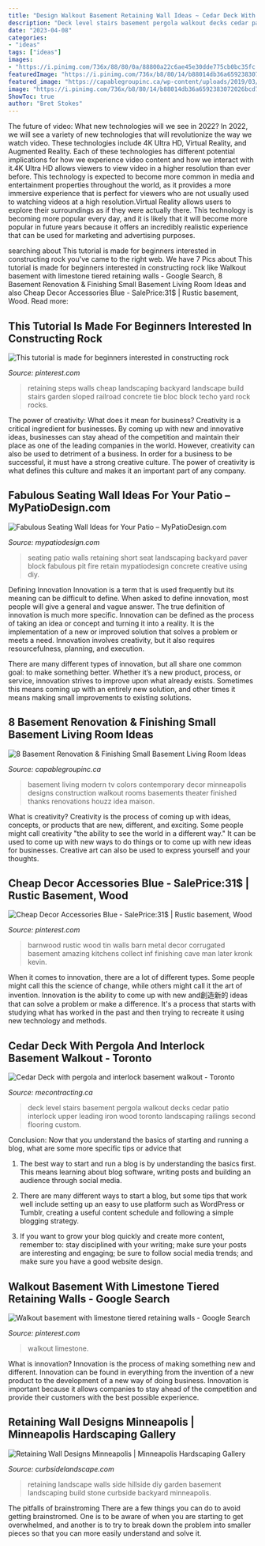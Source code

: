 ```yaml
---
title: "Design Walkout Basement Retaining Wall Ideas ~ Cedar Deck With Pergola And Interlock Basement Walkout"
description: "Deck level stairs basement pergola walkout decks cedar patio interlock upper leading iron wood toronto landscaping railings second flooring custom"
date: "2023-04-08"
categories:
- "ideas"
tags: ["ideas"]
images:
- "https://i.pinimg.com/736x/88/80/0a/88800a22c6ae45e30dde775cb0bc35fc.jpg"
featuredImage: "https://i.pinimg.com/736x/b8/80/14/b88014db36a6592383072026bcd790fe.jpg"
featured_image: "https://capablegroupinc.ca/wp-content/uploads/2019/03/modern-basement-design-backgrounds-pictures.jpg"
image: "https://i.pinimg.com/736x/b8/80/14/b88014db36a6592383072026bcd790fe.jpg"
ShowToc: true
author: "Bret Stokes"
---
```



The future of video: What new technologies will we see in 2022?
In 2022, we will see a variety of new technologies that will revolutionize the way we watch video. These technologies include 4K Ultra HD, Virtual Reality, and Augmented Reality. Each of these technologies has different potential implications for how we experience video content and how we interact with it.4K Ultra HD allows viewers to view video in a higher resolution than ever before. This technology is expected to become more common in media and entertainment properties throughout the world, as it provides a more immersive experience that is perfect for viewers who are not usually used to watching videos at a high resolution.Virtual Reality allows users to explore their surroundings as if they were actually there. This technology is becoming more popular every day, and it is likely that it will become more popular in future years because it offers an incredibly realistic experience that can be used for marketing and advertising purposes.

	

		
searching about This tutorial is made for beginners interested in constructing rock you've came to the right web. We have 7 Pics about This tutorial is made for beginners interested in constructing rock like Walkout basement with limestone tiered retaining walls - Google Search, 8 Basement Renovation &amp; Finishing Small Basement Living Room Ideas and also Cheap Decor Accessories Blue - SalePrice:31$ | Rustic basement, Wood. Read more:
		
    
## This Tutorial Is Made For Beginners Interested In Constructing Rock

<img loading=lazy src="https://i.pinimg.com/736x/88/80/0a/88800a22c6ae45e30dde775cb0bc35fc.jpg" onerror="this.onerror=null;this.src='https://tse1.mm.bing.net/th?id=OIP.N3rqpnCLW8DTsG8B0nE3xwHaFj&amp;pid=15.1';" alt="This tutorial is made for beginners interested in constructing rock">

_Source: pinterest.com_

>retaining steps walls cheap landscaping backyard landscape build stairs garden sloped railroad concrete tie bloc block techo yard rock rocks. 

	

The power of creativity: What does it mean for business?
Creativity is a critical ingredient for businesses. By coming up with new and innovative ideas, businesses can stay ahead of the competition and maintain their place as one of the leading companies in the world. However, creativity can also be used to detriment of a business. In order for a business to be successful, it must have a strong creative culture. The power of creativity is what defines this culture and makes it an important part of any company.

    
## Fabulous Seating Wall Ideas For Your Patio – MyPatioDesign.com

<img loading=lazy src="http://cdn.shopify.com/s/files/1/1099/9566/files/Seating-Walls-Retain-Wall_1024x1024.gif?11775982477829854328" onerror="this.onerror=null;this.src='https://tse4.mm.bing.net/th?id=OIP.JIB1i3O2d6HyiwBUOcpAKgHaFD&amp;pid=15.1';" alt="Fabulous Seating Wall Ideas for Your Patio – MyPatioDesign.com">

_Source: mypatiodesign.com_

>seating patio walls retaining short seat landscaping backyard paver block fabulous pit fire retain mypatiodesign concrete creative using diy. 

	

Defining Innovation
Innovation is a term that is used frequently but its meaning can be difficult to define. When asked to define innovation, most people will give a general and vague answer. The true definition of innovation is much more specific.
Innovation can be defined as the process of taking an idea or concept and turning it into a reality. It is the implementation of a new or improved solution that solves a problem or meets a need. Innovation involves creativity, but it also requires resourcefulness, planning, and execution.

There are many different types of innovation, but all share one common goal: to make something better. Whether it’s a new product, process, or service, innovation strives to improve upon what already exists. Sometimes this means coming up with an entirely new solution, and other times it means making small improvements to existing solutions.

    
## 8 Basement Renovation &amp; Finishing Small Basement Living Room Ideas

<img loading=lazy src="https://capablegroupinc.ca/wp-content/uploads/2019/03/modern-basement-design-backgrounds-pictures.jpg" onerror="this.onerror=null;this.src='https://tse2.mm.bing.net/th?id=OIP.T_hEiocsIDUKGTYGq-iuMQHaE8&amp;pid=15.1';" alt="8 Basement Renovation &amp; Finishing Small Basement Living Room Ideas">

_Source: capablegroupinc.ca_

>basement living modern tv colors contemporary decor minneapolis designs construction walkout rooms basements theater finished thanks renovations houzz idea maison. 

	

What is creativity?
Creativity is the process of coming up with ideas, concepts, or products that are new, different, and exciting. Some people might call creativity "the ability to see the world in a different way." It can be used to come up with new ways to do things or to come up with new ideas for businesses. Creative art can also be used to express yourself and your thoughts.

    
## Cheap Decor Accessories Blue - SalePrice:31$ | Rustic Basement, Wood

<img loading=lazy src="https://i.pinimg.com/736x/b8/80/14/b88014db36a6592383072026bcd790fe.jpg" onerror="this.onerror=null;this.src='https://tse2.mm.bing.net/th?id=OIP.jtHx2qO26vSs2JR92BEzngHaNK&amp;pid=15.1';" alt="Cheap Decor Accessories Blue - SalePrice:31$ | Rustic basement, Wood">

_Source: pinterest.com_

>barnwood rustic wood tin walls barn metal decor corrugated basement amazing kitchens collect inf finishing cave man later kronk kevin. 

	

When it comes to innovation, there are a lot of different types. Some people might call this the science of change, while others might call it the art of invention. Innovation is the ability to come up with new and創造新的 ideas that can solve a problem or make a difference. It's a process that starts with studying what has worked in the past and then trying to recreate it using new technology and methods.

    
## Cedar Deck With Pergola And Interlock Basement Walkout - Toronto

<img loading=lazy src="https://mecontracting.ca/wp-content/uploads/cedar-deck-pergola-interlock-basement-walkout_08.jpg" onerror="this.onerror=null;this.src='https://tse3.mm.bing.net/th?id=OIP.E39tfHrDLgcIJhYCEkiD4gHaFj&amp;pid=15.1';" alt="Cedar Deck with pergola and interlock basement walkout - Toronto">

_Source: mecontracting.ca_

>deck level stairs basement pergola walkout decks cedar patio interlock upper leading iron wood toronto landscaping railings second flooring custom. 

	

Conclusion: Now that you understand the basics of starting and running a blog, what are some more specific tips or advice that
1. The best way to start and run a blog is by understanding the basics first. This means learning about blog software, writing posts and building an audience through social media.
2. There are many different ways to start a blog, but some tips that work well include setting up an easy to use platform such as WordPress or Tumblr, creating a useful content schedule and following a simple blogging strategy.

3. If you want to grow your blog quickly and create more content, remember to: stay disciplined with your writing; make sure your posts are interesting and engaging; be sure to follow social media trends; and make sure you have a good website design.

    
## Walkout Basement With Limestone Tiered Retaining Walls - Google Search

<img loading=lazy src="https://i.pinimg.com/736x/38/35/b7/3835b7b6d35bb55c057d33603df59c7f.jpg" onerror="this.onerror=null;this.src='https://tse3.mm.bing.net/th?id=OIP.A22Z5y5-5dZj6vCmiTCJ-gHaFi&amp;pid=15.1';" alt="Walkout basement with limestone tiered retaining walls - Google Search">

_Source: pinterest.com_

>walkout limestone. 

	

What is innovation?
Innovation is the process of making something new and different. Innovation can be found in everything from the invention of a new product to the development of a new way of doing business. Innovation is important because it allows companies to stay ahead of the competition and provide their customers with the best possible experience.

    
## Retaining Wall Designs Minneapolis | Minneapolis Hardscaping Gallery

<img loading=lazy src="http://www.curbsidelandscape.com/wp-content/uploads/2013/06/Walls_and_Patios_19-768x1024.jpg" onerror="this.onerror=null;this.src='https://tse1.mm.bing.net/th?id=OIP.KTOpegcWidHzpx-99nxy2QHaJ4&amp;pid=15.1';" alt="Retaining Wall Designs Minneapolis | Minneapolis Hardscaping Gallery">

_Source: curbsidelandscape.com_

>retaining landscape walls side hillside diy garden basement landscaping build stone curbside backyard minneapolis. 

	

The pitfalls of brainstroming
There are a few things you can do to avoid getting brainstromed. One is to be aware of when you are starting to get overwhelmed, and another is to try to break down the problem into smaller pieces so that you can more easily understand and solve it.

